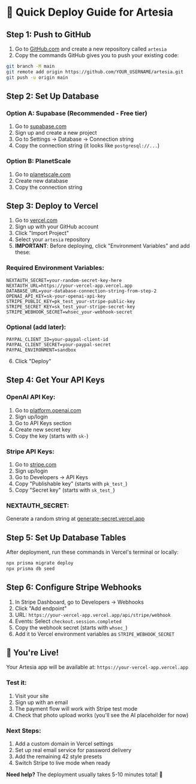 # 🚀 Quick Deploy Guide for Artesia

## **Step 1: Push to GitHub**

1. Go to [GitHub.com](https://github.com) and create a new repository called `artesia`
2. Copy the commands GitHub gives you to push your existing code:

```bash
git branch -M main
git remote add origin https://github.com/YOUR_USERNAME/artesia.git
git push -u origin main
```

## **Step 2: Set Up Database**

### Option A: Supabase (Recommended - Free tier)
1. Go to [supabase.com](https://supabase.com)
2. Sign up and create a new project
3. Go to Settings → Database → Connection string
4. Copy the connection string (it looks like `postgresql://...`)

### Option B: PlanetScale
1. Go to [planetscale.com](https://planetscale.com)
2. Create new database
3. Copy the connection string

## **Step 3: Deploy to Vercel**

1. Go to [vercel.com](https://vercel.com)
2. Sign up with your GitHub account
3. Click "Import Project"
4. Select your `artesia` repository
5. **IMPORTANT**: Before deploying, click "Environment Variables" and add these:

### Required Environment Variables:
```
NEXTAUTH_SECRET=your-random-secret-key-here
NEXTAUTH_URL=https://your-vercel-app.vercel.app
DATABASE_URL=your-database-connection-string-from-step-2
OPENAI_API_KEY=sk-your-openai-api-key
STRIPE_PUBLIC_KEY=pk_test_your-stripe-public-key
STRIPE_SECRET_KEY=sk_test_your-stripe-secret-key
STRIPE_WEBHOOK_SECRET=whsec_your-webhook-secret
```

### Optional (add later):
```
PAYPAL_CLIENT_ID=your-paypal-client-id
PAYPAL_CLIENT_SECRET=your-paypal-secret
PAYPAL_ENVIRONMENT=sandbox
```

6. Click "Deploy"

## **Step 4: Get Your API Keys**

### OpenAI API Key:
1. Go to [platform.openai.com](https://platform.openai.com)
2. Sign up/login
3. Go to API Keys section
4. Create new secret key
5. Copy the key (starts with `sk-`)

### Stripe API Keys:
1. Go to [stripe.com](https://stripe.com)
2. Sign up/login
3. Go to Developers → API Keys
4. Copy "Publishable key" (starts with `pk_test_`)
5. Copy "Secret key" (starts with `sk_test_`)

### NEXTAUTH_SECRET:
Generate a random string at [generate-secret.vercel.app](https://generate-secret.vercel.app)

## **Step 5: Set Up Database Tables**

After deployment, run these commands in Vercel's terminal or locally:

```bash
npx prisma migrate deploy
npx prisma db seed
```

## **Step 6: Configure Stripe Webhooks**

1. In Stripe Dashboard, go to Developers → Webhooks
2. Click "Add endpoint"
3. URL: `https://your-vercel-app.vercel.app/api/stripe/webhook`
4. Events: Select `checkout.session.completed`
5. Copy the webhook secret (starts with `whsec_`)
6. Add it to Vercel environment variables as `STRIPE_WEBHOOK_SECRET`

## **🎉 You're Live!**

Your Artesia app will be available at: `https://your-vercel-app.vercel.app`

### Test it:
1. Visit your site
2. Sign up with an email
3. The payment flow will work with Stripe test mode
4. Check that photo upload works (you'll see the AI placeholder for now)

### Next Steps:
1. Add a custom domain in Vercel settings
2. Set up real email service for password delivery
3. Add the remaining 42 style presets
4. Switch Stripe to live mode when ready

**Need help?** The deployment usually takes 5-10 minutes total! 🚀
